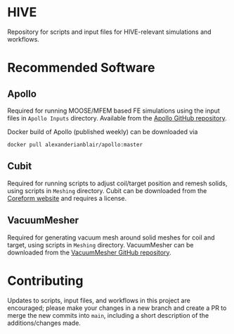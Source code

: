 # HIVE
Repository for scripts and input files for HIVE-relevant simulations and workflows.

# Recommended Software
## Apollo
Required for running MOOSE/MFEM based FE simulations using the input files in `Apollo Inputs` directory.
Available from the [Apollo GitHub repository](https://github.com/aurora-multiphysics/apollo).

Docker build of Apollo (published weekly) can be downloaded via
```
docker pull alexanderianblair/apollo:master
```

## Cubit
Required for running scripts to adjust coil/target position and
remesh solids, using scripts in `Meshing` directory.
Cubit can be downloaded from the [Coreform website](https://coreform.com/products/downloads/) and requires a license.

## VacuumMesher
Required for generating vacuum mesh around solid meshes for coil and target, using scripts in `Meshing` directory.
VacuumMesher can be downloaded from the [VacuumMesher GitHub repository](https://github.com/aurora-multiphysics/VacuumMesher).

# Contributing
Updates to scripts, input files, and workflows in this project are encouraged; please make your changes in a new branch and create a PR to merge the new commits into `main`, including a short description of the additions/changes made.